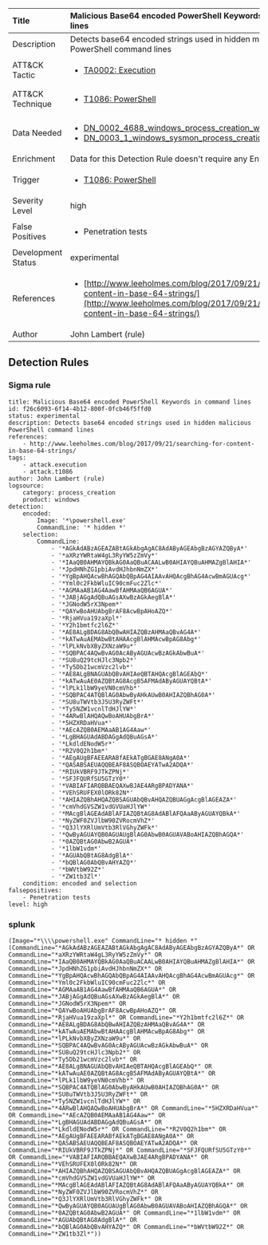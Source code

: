 | Title                | Malicious Base64 encoded PowerShell Keywords in command lines                                                                                                                                                 |
|:---------------------|:------------------------------------------------------------------------------------------------------------------------------------------------------------|
| Description          | Detects base64 encoded strings used in hidden malicious PowerShell command lines                                                                                                                                           |
| ATT&amp;CK Tactic    |  <ul><li>[TA0002: Execution](https://attack.mitre.org/tactics/TA0002)</li></ul>  |
| ATT&amp;CK Technique | <ul><li>[T1086: PowerShell](https://attack.mitre.org/techniques/T1086)</li></ul>  |
| Data Needed          | <ul><li>[DN_0002_4688_windows_process_creation_with_commandline](../Data_Needed/DN_0002_4688_windows_process_creation_with_commandline.md)</li><li>[DN_0003_1_windows_sysmon_process_creation](../Data_Needed/DN_0003_1_windows_sysmon_process_creation.md)</li></ul>  |
| Enrichment           |  Data for this Detection Rule doesn't require any Enrichments.  |
| Trigger              | <ul><li>[T1086: PowerShell](../Triggers/T1086.md)</li></ul>  |
| Severity Level       | high |
| False Positives      | <ul><li>Penetration tests</li></ul>  |
| Development Status   | experimental |
| References           | <ul><li>[http://www.leeholmes.com/blog/2017/09/21/searching-for-content-in-base-64-strings/](http://www.leeholmes.com/blog/2017/09/21/searching-for-content-in-base-64-strings/)</li></ul>  |
| Author               | John Lambert (rule) |


## Detection Rules

### Sigma rule

```
title: Malicious Base64 encoded PowerShell Keywords in command lines
id: f26c6093-6f14-4b12-800f-0fcb46f5ffd0
status: experimental
description: Detects base64 encoded strings used in hidden malicious PowerShell command lines
references:
    - http://www.leeholmes.com/blog/2017/09/21/searching-for-content-in-base-64-strings/
tags:
    - attack.execution
    - attack.t1086
author: John Lambert (rule)
logsource:
    category: process_creation
    product: windows
detection:
    encoded:
        Image: '*\powershell.exe'
        CommandLine: '* hidden *'
    selection:
        CommandLine:
            - '*AGkAdABzAGEAZABtAGkAbgAgAC8AdAByAGEAbgBzAGYAZQByA*'
            - '*aXRzYWRtaW4gL3RyYW5zZmVy*'
            - '*IAaQB0AHMAYQBkAG0AaQBuACAALwB0AHIAYQBuAHMAZgBlAHIA*'
            - '*JpdHNhZG1pbiAvdHJhbnNmZX*'
            - '*YgBpAHQAcwBhAGQAbQBpAG4AIAAvAHQAcgBhAG4AcwBmAGUAcg*'
            - '*Yml0c2FkbWluIC90cmFuc2Zlc*'
            - '*AGMAaAB1AG4AawBfAHMAaQB6AGUA*'
            - '*JABjAGgAdQBuAGsAXwBzAGkAegBlA*'
            - '*JGNodW5rX3Npem*'
            - '*QAYwBoAHUAbgBrAF8AcwBpAHoAZQ*'
            - '*RjaHVua19zaXpl*'
            - '*Y2h1bmtfc2l6Z*'
            - '*AE8ALgBDAG8AbQBwAHIAZQBzAHMAaQBvAG4A*'
            - '*kATwAuAEMAbwBtAHAAcgBlAHMAcwBpAG8Abg*'
            - '*lPLkNvbXByZXNzaW9u*'
            - '*SQBPAC4AQwBvAG0AcAByAGUAcwBzAGkAbwBuA*'
            - '*SU8uQ29tcHJlc3Npb2*'
            - '*Ty5Db21wcmVzc2lvb*'
            - '*AE8ALgBNAGUAbQBvAHIAeQBTAHQAcgBlAGEAbQ*'
            - '*kATwAuAE0AZQBtAG8AcgB5AFMAdAByAGUAYQBtA*'
            - '*lPLk1lbW9yeVN0cmVhb*'
            - '*SQBPAC4ATQBlAG0AbwByAHkAUwB0AHIAZQBhAG0A*'
            - '*SU8uTWVtb3J5U3RyZWFt*'
            - '*Ty5NZW1vcnlTdHJlYW*'
            - '*4ARwBlAHQAQwBoAHUAbgBrA*'
            - '*5HZXRDaHVua*'
            - '*AEcAZQB0AEMAaAB1AG4Aaw*'
            - '*LgBHAGUAdABDAGgAdQBuAGsA*'
            - '*LkdldENodW5r*'
            - '*R2V0Q2h1bm*'
            - '*AEgAUgBFAEEARABfAEkATgBGAE8ANgA0A*'
            - '*QASABSAEUAQQBEAF8ASQBOAEYATwA2ADQA*'
            - '*RIUkVBRF9JTkZPNj*'
            - '*SFJFQURfSU5GTzY0*'
            - '*VABIAFIARQBBAEQAXwBJAE4ARgBPADYANA*'
            - '*VEhSRUFEX0lORk82N*'
            - '*AHIAZQBhAHQAZQBSAGUAbQBvAHQAZQBUAGgAcgBlAGEAZA*'
            - '*cmVhdGVSZW1vdGVUaHJlYW*'
            - '*MAcgBlAGEAdABlAFIAZQBtAG8AdABlAFQAaAByAGUAYQBkA*'
            - '*NyZWF0ZVJlbW90ZVRocmVhZ*'
            - '*Q3JlYXRlUmVtb3RlVGhyZWFk*'
            - '*QwByAGUAYQB0AGUAUgBlAG0AbwB0AGUAVABoAHIAZQBhAGQA*'
            - '*0AZQBtAG0AbwB2AGUA*'
            - '*1lbW1vdm*'
            - '*AGUAbQBtAG8AdgBlA*'
            - '*bQBlAG0AbQBvAHYAZQ*'
            - '*bWVtbW92Z*'
            - '*ZW1tb3Zl*'
    condition: encoded and selection
falsepositives:
    - Penetration tests
level: high

```





### splunk
    
```
(Image="*\\\\powershell.exe" CommandLine="* hidden *" (CommandLine="*AGkAdABzAGEAZABtAGkAbgAgAC8AdAByAGEAbgBzAGYAZQByA*" OR CommandLine="*aXRzYWRtaW4gL3RyYW5zZmVy*" OR CommandLine="*IAaQB0AHMAYQBkAG0AaQBuACAALwB0AHIAYQBuAHMAZgBlAHIA*" OR CommandLine="*JpdHNhZG1pbiAvdHJhbnNmZX*" OR CommandLine="*YgBpAHQAcwBhAGQAbQBpAG4AIAAvAHQAcgBhAG4AcwBmAGUAcg*" OR CommandLine="*Yml0c2FkbWluIC90cmFuc2Zlc*" OR CommandLine="*AGMAaAB1AG4AawBfAHMAaQB6AGUA*" OR CommandLine="*JABjAGgAdQBuAGsAXwBzAGkAegBlA*" OR CommandLine="*JGNodW5rX3Npem*" OR CommandLine="*QAYwBoAHUAbgBrAF8AcwBpAHoAZQ*" OR CommandLine="*RjaHVua19zaXpl*" OR CommandLine="*Y2h1bmtfc2l6Z*" OR CommandLine="*AE8ALgBDAG8AbQBwAHIAZQBzAHMAaQBvAG4A*" OR CommandLine="*kATwAuAEMAbwBtAHAAcgBlAHMAcwBpAG8Abg*" OR CommandLine="*lPLkNvbXByZXNzaW9u*" OR CommandLine="*SQBPAC4AQwBvAG0AcAByAGUAcwBzAGkAbwBuA*" OR CommandLine="*SU8uQ29tcHJlc3Npb2*" OR CommandLine="*Ty5Db21wcmVzc2lvb*" OR CommandLine="*AE8ALgBNAGUAbQBvAHIAeQBTAHQAcgBlAGEAbQ*" OR CommandLine="*kATwAuAE0AZQBtAG8AcgB5AFMAdAByAGUAYQBtA*" OR CommandLine="*lPLk1lbW9yeVN0cmVhb*" OR CommandLine="*SQBPAC4ATQBlAG0AbwByAHkAUwB0AHIAZQBhAG0A*" OR CommandLine="*SU8uTWVtb3J5U3RyZWFt*" OR CommandLine="*Ty5NZW1vcnlTdHJlYW*" OR CommandLine="*4ARwBlAHQAQwBoAHUAbgBrA*" OR CommandLine="*5HZXRDaHVua*" OR CommandLine="*AEcAZQB0AEMAaAB1AG4Aaw*" OR CommandLine="*LgBHAGUAdABDAGgAdQBuAGsA*" OR CommandLine="*LkdldENodW5r*" OR CommandLine="*R2V0Q2h1bm*" OR CommandLine="*AEgAUgBFAEEARABfAEkATgBGAE8ANgA0A*" OR CommandLine="*QASABSAEUAQQBEAF8ASQBOAEYATwA2ADQA*" OR CommandLine="*RIUkVBRF9JTkZPNj*" OR CommandLine="*SFJFQURfSU5GTzY0*" OR CommandLine="*VABIAFIARQBBAEQAXwBJAE4ARgBPADYANA*" OR CommandLine="*VEhSRUFEX0lORk82N*" OR CommandLine="*AHIAZQBhAHQAZQBSAGUAbQBvAHQAZQBUAGgAcgBlAGEAZA*" OR CommandLine="*cmVhdGVSZW1vdGVUaHJlYW*" OR CommandLine="*MAcgBlAGEAdABlAFIAZQBtAG8AdABlAFQAaAByAGUAYQBkA*" OR CommandLine="*NyZWF0ZVJlbW90ZVRocmVhZ*" OR CommandLine="*Q3JlYXRlUmVtb3RlVGhyZWFk*" OR CommandLine="*QwByAGUAYQB0AGUAUgBlAG0AbwB0AGUAVABoAHIAZQBhAGQA*" OR CommandLine="*0AZQBtAG0AbwB2AGUA*" OR CommandLine="*1lbW1vdm*" OR CommandLine="*AGUAbQBtAG8AdgBlA*" OR CommandLine="*bQBlAG0AbQBvAHYAZQ*" OR CommandLine="*bWVtbW92Z*" OR CommandLine="*ZW1tb3Zl*"))
```



